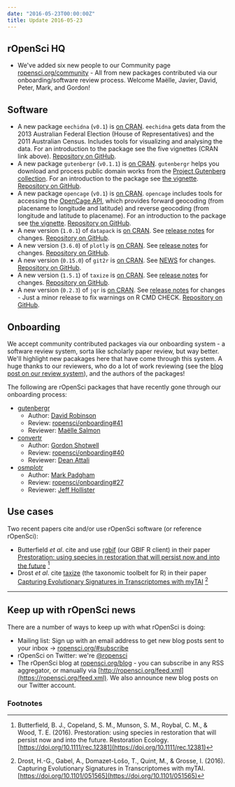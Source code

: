 ```yaml
---
date: "2016-05-23T00:00:00Z"
title: Update 2016-05-23
---
```


## rOpenSci HQ

* We've added six new people to our Community page [ropensci.org/community](https://ropensci.org/community#community) - All from new packages contributed via our onboarding/software review process. Welcome Maëlle, Javier, David, Peter, Mark, and Gordon!

## Software

* A new package `eechidna` (`v0.1`) is [on CRAN](http://cran.rstudio.com/web/packages/eechidna). `eechidna` gets data from the 2013 Australian Federal Election (House of Representatives) and the 2011 Australian Census. Includes tools for visualizing and analysing the data. For an introduction to the package see the five vignettes (CRAN link above). [Repository on GitHub][eechidna].
* A new package `gutenbergr` (`v0.1.1`) is [on CRAN](http://cran.rstudio.com/web/packages/gutenbergr). `gutenbergr` helps you download and process public domain works from the [Project Gutenberg collection](https://www.gutenberg.org/). For an introduction to the package see [the vignette](https://cran.rstudio.com/web/packages/gutenbergr/vignettes/intro.html). [Repository on GitHub][gutenbergr].
* A new package `opencage` (`v0.1`) is [on CRAN](http://cran.rstudio.com/web/packages/opencage). `opencage` includes tools for accessing the [OpenCage API](https://geocoder.opencagedata.com/), which provides forward geocoding (from placename to longitude and latitude) and reverse geocoding (from longitude and latitude to placename). For an introduction to the package see [the vignette](https://cran.r-project.org/web/packages/opencage/vignettes/opencage.html). [Repository on GitHub][opencage].
* A new version (`1.0.1`) of `datapack` is [on CRAN](http://cran.rstudio.com/web/packages/datapack). See [release notes](https://github.com/ropensci/datapack/releases/tag/1.0.1) for changes. [Repository on GitHub][datapack].
* A new version (`3.6.0`) of `plotly` is [on CRAN](http://cran.rstudio.com/web/packages/plotly). See [release notes](https://github.com/ropensci/plotly/releases/tag/v3.6.0) for changes. [Repository on GitHub][plotly].
* A new version (`0.15.0`) of `git2r` is [on CRAN](http://cran.rstudio.com/web/packages/git2r). See [NEWS](https://github.com/ropensci/git2r/blob/master/NEWS#L5-L21) for changes. [Repository on GitHub][git2r].
* A new version (`1.5.1`) of `taxize` is [on CRAN](http://cran.rstudio.com/web/packages/taxize). See [release notes](https://github.com/ropensci/taxize/releases/tag/v0.7.6) for changes. [Repository on GitHub][taxize].
* A new version (`0.2.3`) of `jqr` is [on CRAN](http://cran.rstudio.com/web/packages/jqr). See [release notes](https://github.com/ropensci/jqr/releases/tag/v0.2.3) for changes - Just a minor release to fix warnings on R CMD CHECK. [Repository on GitHub][jqr].

## Onboarding

We accept community contributed packages via our onboarding system - a software review system, sorta like scholarly paper review,
but way better. We'll highlight new pacakages here that have come through this system. A huge thanks to our reviewers, who
do a lot of work reviewing (see the [blog post on our review system](https://ropensci.org/blog/2016/03/28/software-review)),
and the authors of the packages!

The following are rOpenSci packages that have recently gone through our onboarding process:

* [gutenbergr][gutenbergr]
    * Author: [David Robinson](https://github.com/dgrtwo)
    * Review: [ropensci/onboarding#41](https://github.com/ropensci/onboarding/issues/41)
    * Reviewer: [Maëlle Salmon](https://github.com/masalmon)
* [convertr][convertr]
    * Author: [Gordon Shotwell](https://github.com/GShotwell)
    * Review: [ropensci/onboarding#40](https://github.com/ropensci/onboarding/issues/40)
    * Reviewer: [Dean Attali](https://github.com/daattali)
* [osmplotr][osmplotr]
    * Author: [Mark Padgham](https://github.com/mpadge)
    * Review: [ropensci/onboarding#27](https://github.com/ropensci/onboarding/issues/27)
    * Reviewer: [Jeff Hollister](https://github.com/jhollist)

## Use cases

Two recent papers cite and/or use rOpenSci software (or reference rOpenSci):

* Butterfield _et al_. cite and use [rgbif][rgbif] (our GBIF R client) in their paper [Prestoration: using species in restoration that will persist now and into the future](https://doi.org/10.1111/rec.12381) [^1]
* Drost _et al_. cite [taxize][taxize] (the taxonomic toolbelt for R) in their paper [Capturing Evolutionary Signatures in Transcriptomes with myTAI](https://doi.org/10.1101/051565) [^2]

-----------------------------

## Keep up with rOpenSci news

There are a number of ways to keep up with what rOpenSci is doing:

* Mailing list: Sign up with an email address to get new blog posts sent to your inbox -> [ropensci.org/#subscribe](https://ropensci.org/#subscribe)
* rOpenSci on Twitter: we're [@ropensci](https://twitter.com/ropensci)
* The rOpenSci blog at [ropensci.org/blog](https://ropensci.org/blog) - you can subscribe in any RSS aggregator, or manually via [http://ropensci.org/feed.xml](https://ropensci.org/feed.xml). We also announce new blog posts on our Twitter account.

[eechidna]: https://github.com/ropenscilabs/eechidna
[opencage]: https://github.com/ropenscilabs/opencage
[gutenbergr]: https://github.com/ropenscilabs/gutenbergr
[datapack]: https://github.com/ropensci/datapack
[git2r]: https://github.com/ropensci/git2r
[plotly]: https://github.com/ropensci/plotly
[taxize]: https://github.com/ropensci/taxize
[jqr]: https://github.com/ropensci/jqr
[convertr]: https://github.com/ropenscilabs/convertr
[osmplotr]: https://github.com/ropenscilabs/osmplotr
[rgbif]: https://github.com/ropensci/rgbif

### Footnotes

[^1]: Butterfield, B. J., Copeland, S. M., Munson, S. M., Roybal, C. M., & Wood, T. E. (2016). Prestoration: using species in restoration that will persist now and into the future. Restoration Ecology. [https://doi.org/10.1111/rec.12381](https://doi.org/10.1111/rec.12381)
[^2]: Drost, H.-G., Gabel, A., Domazet-Lošo, T., Quint, M., & Grosse, I. (2016). Capturing Evolutionary Signatures in Transcriptomes with myTAI. [https://doi.org/10.1101/051565](https://doi.org/10.1101/051565)
